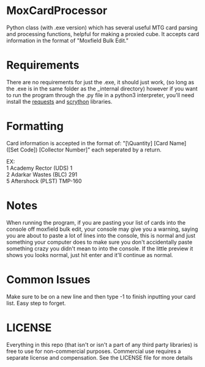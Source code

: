 # MoxCardProcessor
Python class (with .exe version) which has several useful MTG card parsing and processing functions, helpful for making a proxied cube. It accepts card information in the format of "Moxfield Bulk Edit."

# Requirements
There are no requirements for just the .exe, it should just work, (so long as the .exe is in the same folder as the _internal directory) however if you want to run the program through the .py file in a python3 interpreter, you'll need install the <a href="https://github.com/psf/requests">requests</a> and <a href="https://github.com/NandaScott/Scrython">scrython</a> libraries.

# Formatting
Card information is accepted in the format of: "[\Quantity] [Card Name] ([Set Code]) [Collector Number]" each seperated by a return.

EX:  
    1 Academy Rector (UDS) 1  
    2 Adarkar Wastes (BLC) 291  
    5 Aftershock (PLST) TMP-160  

# Notes
When running the program, if you are pasting your list of cards into the console off moxfield bulk edit, your console may give you a warning, saying you are about to paste a lot of lines into the console, this is normal and just something your computer does to make sure you don't accidentally paste something crazy you didn't mean to into the console. If the little preview it shows you looks normal, just hit enter and it'll continue as normal.

# Common Issues
Make sure to be on a new line and then type -1 to finish inputting your card list. Easy step to forget.

# LICENSE
Everything in this repo (that isn't or isn't a part of any third party libraries) is free to use for non-commercial purposes. Commercial use requires a separate license and compensation. See the LICENSE file for more details
